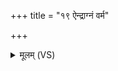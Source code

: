 +++
title = "१९ ऐन्द्राग्नं वर्म"

+++
<details><summary>मूलम् (VS)</summary>

ऐ॑न्द्रा॒ग्नं वर्म॑ बहु॒लं यदु॒ग्रं विश्वे॑ दे॒वा नाति॒विध्य॑न्ति॒ सर्वे॑।  
तन्मे॑ त॒न्वं᳡ त्रायतां स॒र्वतो॑ बृ॒हदायु॑ष्माञ्ज॒रद॑ष्टि॒र्यथासा॑नि ॥
</details>